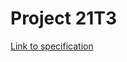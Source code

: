 # Project 21T3

[Link to specification](https://gitlab.cse.unsw.edu.au/COMP2511/21T3/project-specification)
